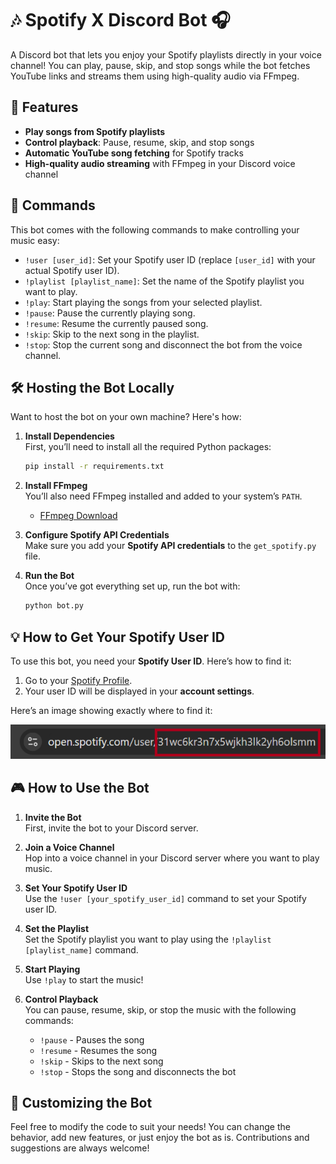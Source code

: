# 🎶 Spotify X Discord Bot 🎧

A Discord bot that lets you enjoy your Spotify playlists directly in your voice channel! You can play, pause, skip, and stop songs while the bot fetches YouTube links and streams them using high-quality audio via FFmpeg.

## 🚀 Features
- **Play songs from Spotify playlists**  
- **Control playback**: Pause, resume, skip, and stop songs
- **Automatic YouTube song fetching** for Spotify tracks
- **High-quality audio streaming** with FFmpeg in your Discord voice channel

## 📜 Commands
This bot comes with the following commands to make controlling your music easy:

- `!user [user_id]`: Set your Spotify user ID (replace `[user_id]` with your actual Spotify user ID).
- `!playlist [playlist_name]`: Set the name of the Spotify playlist you want to play.
- `!play`: Start playing the songs from your selected playlist.
- `!pause`: Pause the currently playing song.
- `!resume`: Resume the currently paused song.
- `!skip`: Skip to the next song in the playlist.
- `!stop`: Stop the current song and disconnect the bot from the voice channel.

## 🛠️ Hosting the Bot Locally
Want to host the bot on your own machine? Here's how:

1. **Install Dependencies**  
   First, you’ll need to install all the required Python packages:
   ```bash
   pip install -r requirements.txt
   ```

2. **Install FFmpeg**  
   You’ll also need FFmpeg installed and added to your system’s `PATH`.  
   - [FFmpeg Download](https://ffmpeg.org/download.html)

3. **Configure Spotify API Credentials**  
   Make sure you add your **Spotify API credentials** to the `get_spotify.py` file.

4. **Run the Bot**  
   Once you’ve got everything set up, run the bot with:
   ```bash
   python bot.py
   ```

## 💡 How to Get Your Spotify User ID
To use this bot, you need your **Spotify User ID**. Here’s how to find it:

1. Go to your [Spotify Profile](https://www.spotify.com).
2. Your user ID will be displayed in your **account settings**.

Here’s an image showing exactly where to find it:

![Spotify User ID Location](assets/user_id.png)

## 🎮 How to Use the Bot
1. **Invite the Bot**  
   First, invite the bot to your Discord server.

2. **Join a Voice Channel**  
   Hop into a voice channel in your Discord server where you want to play music.

3. **Set Your Spotify User ID**  
   Use the `!user [your_spotify_user_id]` command to set your Spotify user ID.

4. **Set the Playlist**  
   Set the Spotify playlist you want to play using the `!playlist [playlist_name]` command.

5. **Start Playing**  
   Use `!play` to start the music!

6. **Control Playback**  
   You can pause, resume, skip, or stop the music with the following commands:
   - `!pause` - Pauses the song
   - `!resume` - Resumes the song
   - `!skip` - Skips to the next song
   - `!stop` - Stops the song and disconnects the bot

## 🎨 Customizing the Bot
Feel free to modify the code to suit your needs! You can change the behavior, add new features, or just enjoy the bot as is. Contributions and suggestions are always welcome!